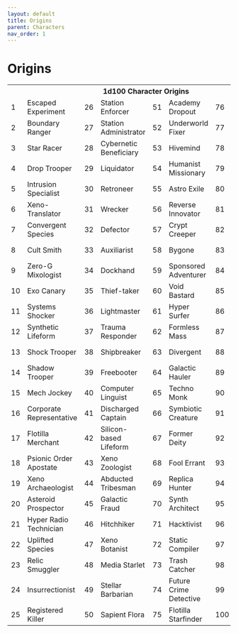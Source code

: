 ```yaml
---
layout: default
title: Origins
parent: Characters
nav_order: 1
---
```


# Origins

<table>
  <tr> <th colspan="8">1d100 Character Origins </th> </tr>
  <tr> <td>1</td> <td>Escaped Experiment</td> <td>26</td> <td>Station Enforcer</td> <td>51</td> <td>Academy Dropout</td> <td>76</td> <td>Abyssal Watcher</td> </tr>
  <tr> <td>2</td> <td>Boundary Ranger</td> <td>27</td> <td>Station Administrator</td> <td>52</td> <td>Underworld Fixer</td> <td>77</td> <td>Suppressed Psion</td> </tr>
  <tr> <td>3</td> <td>Star Racer</td> <td>28</td> <td>Cybernetic Beneficiary</td> <td>53</td> <td>Hivemind</td> <td>78</td> <td>Hologame Designer</td> </tr>
  <tr> <td>4</td> <td>Drop Trooper</td> <td>29</td> <td>Liquidator</td> <td>54</td> <td>Humanist Missionary</td> <td>79</td> <td>Derelict Delver</td> </tr>
  <tr> <td>5</td> <td>Intrusion Specialist</td> <td>30</td> <td>Retroneer</td> <td>55</td> <td>Astro Exile</td> <td>80</td> <td>Under Dweller</td> </tr>
  <tr> <td>6</td> <td>Xeno-Translator</td> <td>31</td> <td>Wrecker</td> <td>56</td> <td>Reverse Innovator</td> <td>81</td> <td>Tech Chaser</td> </tr>
  <tr> <td>7</td> <td>Convergent Species</td> <td>32</td> <td>Defector</td> <td>57</td> <td>Crypt Creeper</td> <td>82</td> <td>Hard Light Entity</td> </tr>
  <tr> <td>8</td> <td>Cult Smith</td> <td>33</td> <td>Auxiliarist</td> <td>58</td> <td>Bygone</td> <td>83</td> <td>Big Xeno Hunter</td> </tr>
  <tr> <td>9</td> <td>Zero-G Mixologist</td> <td>34</td> <td>Dockhand</td> <td>59</td> <td>Sponsored Adventurer</td> <td>84</td> <td>Entombed One</td> </tr>
  <tr> <td>10</td> <td>Exo Canary</td> <td>35</td> <td>Thief-taker</td> <td>60</td> <td>Void Bastard</td> <td>85</td> <td>Techno Illusionist</td> </tr>
  <tr> <td>11</td> <td>Systems Shocker</td> <td>36</td> <td>Lightmaster</td> <td>61</td> <td>Hyper Surfer</td> <td>86</td> <td>Data Archeologist</td> </tr>
  <tr> <td>12</td> <td>Synthetic Lifeform</td> <td>37</td> <td>Trauma Responder</td> <td>62</td> <td>Formless Mass</td> <td>87</td> <td>Star Dandy</td> </tr>
  <tr>
    <td>13</td>
    <td>Shock Trooper</td>
    <td>38</td>
    <td>Shipbreaker</td>
    <td>63</td>
    <td>Divergent</td>
    <td>88</td>
    <td>Flotilla Shaman</td>
  </tr>
  <tr>
    <td>14</td>
    <td>Shadow Trooper</td>
    <td>39</td>
    <td>Freebooter</td>
    <td>64</td>
    <td>Galactic Hauler</td>
    <td>89</td>
    <td>Clean Slate</td>
  </tr>
  <tr>
    <td>15</td>
    <td>Mech Jockey</td>
    <td>40</td>
    <td>Computer Linguist</td>
    <td>65</td>
    <td>Techno Monk</td>
    <td>90</td>
    <td>Esoterica Collector</td>
  </tr>
  <tr>
    <td>16</td>
    <td>Corporate Representative</td>
    <td>41</td>
    <td>Discharged Captain</td>
    <td>66</td>
    <td>Symbiotic Creature</td>
    <td>91</td>
    <td>Hyper-Dimensional</td>
  </tr>
  <tr>
    <td>17</td>
    <td>Flotilla Merchant </td>
    <td>42</td>
    <td>Silicon-based Lifeform</td>
    <td>67</td>
    <td>Former Deity</td>
    <td>92</td>
    <td>Nu Preacher</td>
  </tr>
  <tr>
    <td>18</td>
    <td>Psionic Order Apostate</td>
    <td>43</td>
    <td>Xeno Zoologist</td>
    <td>68</td>
    <td>Fool Errant</td>
    <td>93</td>
    <td>Teemog Breeder</td>
  </tr>
  <tr>
    <td>19</td>
    <td>Xeno Archaeologist</td>
    <td>44</td>
    <td>Abducted Tribesman</td>
    <td>69</td>
    <td>Replica Hunter</td>
    <td>94</td>
    <td>Zero-G Olympian </td>
  </tr>
  <tr>
    <td>20</td>
    <td>Asteroid Prospector</td>
    <td>45</td>
    <td>Galactic Fraud</td>
    <td>70</td>
    <td>Synth Architect</td>
    <td>95</td>
    <td>Flotilla Marshal</td>
  </tr>
  <tr>
    <td>21</td>
    <td>Hyper Radio Technician</td>
    <td>46</td>
    <td>Hitchhiker</td>
    <td>71</td>
    <td>Hacktivist</td>
    <td>96</td>
    <td>Seismic Cartographer</td>
  </tr>
  <tr>
    <td>22</td>
    <td>Uplifted Species</td>
    <td>47</td>
    <td>Xeno Botanist</td>
    <td>72</td>
    <td>Static Compiler</td>
    <td>97</td>
    <td>Interstellar Courier</td>
  </tr>
  <tr>
    <td>23</td>
    <td>Relic Smuggler</td>
    <td>48</td>
    <td>Media Starlet </td>
    <td>73</td>
    <td>Trash Catcher</td>
    <td>98</td>
    <td>Lordling</td>
  </tr>
  <tr>
    <td>24</td>
    <td>Insurrectionist</td>
    <td>49</td>
    <td>Stellar Barbarian</td>
    <td>74</td>
    <td>Future Crime Detective</td>
    <td>99</td>
    <td>Cosmic Tourist</td>
  </tr>
  <tr>
    <td>25</td>
    <td>Registered Killer</td>
    <td>50</td>
    <td>Sapient Flora</td>
    <td>75</td>
    <td>Flotilla Starfinder</td>
    <td>100</td>
    <td>Galactic Outsider</td>
  </tr>
</table> 
